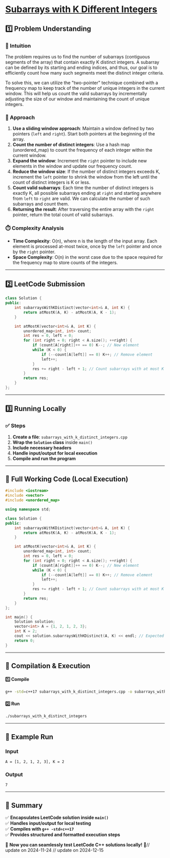 # **[Subarrays with K Different Integers](https://leetcode.com/problems/subarrays-with-k-different-integers/description/)**  

## **1️⃣ Problem Understanding**  
### **📌 Intuition**  
The problem requires us to find the number of subarrays (contiguous segments of the array) that contain exactly K distinct integers. A subarray can be defined by its starting and ending indices, and thus, our goal is to efficiently count how many such segments meet the distinct integer criteria.  

To solve this, we can utilize the "two-pointer" technique combined with a frequency map to keep track of the number of unique integers in the current window. This will help us count the valid subarrays by incrementally adjusting the size of our window and maintaining the count of unique integers.  

### **🚀 Approach**  
1. **Use a sliding window approach**: Maintain a window defined by two pointers (`left` and `right`). Start both pointers at the beginning of the array.
2. **Count the number of distinct integers**: Use a hash map (unordered_map) to count the frequency of each integer within the current window.
3. **Expand the window**: Increment the `right` pointer to include new elements in the window and update our frequency count.
4. **Reduce the window size**: If the number of distinct integers exceeds K, increment the `left` pointer to shrink the window from the left until the count of distinct integers is K or less.
5. **Count valid subarrays**: Each time the number of distinct integers is exactly K, all possible subarrays ending at `right` and starting anywhere from `left` to `right` are valid. We can calculate the number of such subarrays and count them.
6. **Returning the result**: After traversing the entire array with the `right` pointer, return the total count of valid subarrays.

### **⏱️ Complexity Analysis**  
- **Time Complexity**: O(n), where n is the length of the input array. Each element is processed at-most twice, once by the `left` pointer and once by the `right` pointer.
- **Space Complexity**: O(n) in the worst case due to the space required for the frequency map to store counts of the integers.

---  

## **2️⃣ LeetCode Submission**  
```cpp
class Solution {
public:
    int subarraysWithKDistinct(vector<int>& A, int K) {
        return atMostK(A, K) - atMostK(A, K - 1);
    }

    int atMostK(vector<int>& A, int K) {
        unordered_map<int, int> count;
        int res = 0, left = 0;
        for (int right = 0; right < A.size(); ++right) {
            if (count[A[right]]++ == 0) K--; // New element
            while (K < 0) {
                if (--count[A[left]] == 0) K++; // Remove element
                left++;
            }
            res += right - left + 1; // Count subarrays with at most K distinct integers
        }
        return res;
    }
};  
```  

---  

## **3️⃣ Running Locally**  
### **✅ Steps**  
1. **Create a file**: `subarrays_with_k_distinct_integers.cpp`  
2. **Wrap the `Solution` class** inside `main()`  
3. **Include necessary headers**  
4. **Handle input/output for local execution**  
5. **Compile and run the program**  

---  

## **📝 Full Working Code (Local Execution)**  
```cpp
#include <iostream>
#include <vector>
#include <unordered_map>

using namespace std;

class Solution {
public:
    int subarraysWithKDistinct(vector<int>& A, int K) {
        return atMostK(A, K) - atMostK(A, K - 1);
    }

    int atMostK(vector<int>& A, int K) {
        unordered_map<int, int> count;
        int res = 0, left = 0;
        for (int right = 0; right < A.size(); ++right) {
            if (count[A[right]]++ == 0) K--; // New element
            while (K < 0) {
                if (--count[A[left]] == 0) K++; // Remove element
                left++;
            }
            res += right - left + 1; // Count subarrays with at most K distinct integers
        }
        return res;
    }
};

int main() {
    Solution solution;
    vector<int> A = {1, 2, 1, 2, 3};
    int K = 2;
    cout << solution.subarraysWithKDistinct(A, K) << endl; // Expected output: 7
    return 0;
}  
```  

---  

## **🔧 Compilation & Execution**  
#### **1️⃣ Compile**  
```bash
g++ -std=c++17 subarrays_with_k_distinct_integers.cpp -o subarrays_with_k_distinct_integers
```  

#### **2️⃣ Run**  
```bash
./subarrays_with_k_distinct_integers
```  

---  

## **🎯 Example Run**  
### **Input**  
```
A = [1, 2, 1, 2, 3], K = 2
```  
### **Output**  
```
7
```  

---  

## **📌 Summary**  
✅ **Encapsulates LeetCode solution inside `main()`**  
✅ **Handles input/output for local testing**  
✅ **Compiles with `g++ -std=c++17`**  
✅ **Provides structured and formatted execution steps**  

🚀 **Now you can seamlessly test LeetCode C++ solutions locally!** 🚀// update on 2024-11-24
// update on 2024-12-15
